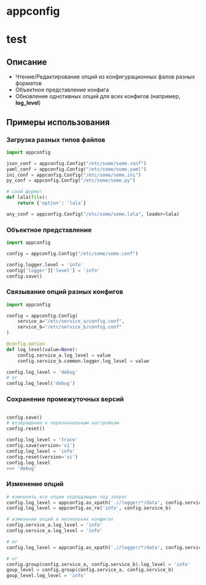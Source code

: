 # appconfig
# test
## Описание

* Чтение/Редактирование опций из конфигурационных фалов разных форматов
* Объектное представление конфига
* Обновление однотивных опций для всех конфигов (например, **log_level**)

## Примеры использования

### Загрузка разных типов файлов

```python
import appconfig

json_conf = appconfig.Config("/etc/some/some.conf")
yaml_conf = appconfig.Config("/etc/some/some.yaml")
ini_conf = appconfig.Config("/etc/some/some.ini")
py_conf = appconfig.Config("/etc/some/some.py")

# свой формат
def lala(file):
    return {'option': 'lala'}

any_conf = appconfig.Config("/etc/some/some.lala", loader=lala)
```

### Объектное представление 

```python
import appconfig

config = appconfig.Config("/etc/some/some.conf")

config.logger.level = 'info'
config['logger']['level'] = 'info'
config.save()
```

### Связывание опций разных конфигов

```python
import appconfig

config = appconfig.Config(
    service_a="/etc/service_a/config.conf",
    service_b="/etc/service_b/config.conf"
)

@config.option
def log_level(value=None):
    config.service_a.log_level = value
    config.service_b.common.logger.log_level = value

config.log_level = 'debug'
# or
config.log_level('debug')
```

### Сохранение промежуточных версий

```python

config.save()
# возвращение к первоначальным настройкам
config.reset()

config.log_level = 'trace'
config.save(version='v1')
config.log_level = 'info'
config.reset(version='vi')
config.log_level
>>> 'debug'
```

### Изменение опций

```python
# измненить все опции подпадающие под запрос
config.log_level = appconfig.as_xpath('.//logger/*/data', config.service_a)
config.log_level = appconfig.as_re('info', config.service_b)

# изменение опций в нескольких конфигах
config.service_a.log_level = 'info'
config.service_a.log_level = 'info'

# or
config.log_level = appconfig.as_xpath('.//logger/*/data', config.service_a, config.service_b)

# or
config.group(config.service_a, config.service_b).log_level = 'info'
goup_level = config.group(config.service_a, config.service_b)
goup_level.log_level = 'info'
```

